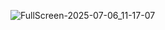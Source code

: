 ![FullScreen-2025-07-06_11-17-07](https://github.com/user-attachments/assets/31461985-a196-463c-8ad6-3124bfbb13bf)
